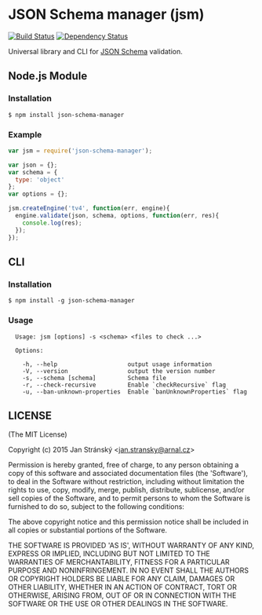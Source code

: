 # JSON Schema manager (jsm) 

[![Build Status](https://travis-ci.org/burningtree/json-schema-manager.svg)](https://travis-ci.org/burningtree/json-schema-manager) [![Dependency Status](https://david-dm.org/burningtree/json-schema-manager.svg)](https://david-dm.org/burningtree/json-schema-manager) 
<!--[![NPM version](https://badge.fury.io/js/json-schema-manager.svg)](http://badge.fury.io/js/json-schema-manager)-->

Universal library and CLI for [JSON Schema](http://json-schema.org) validation.

## Node.js Module
### Installation
```
$ npm install json-schema-manager
```

### Example
```javascript
var jsm = require('json-schema-manager');

var json = {};
var schema = {
  type: 'object'
};
var options = {};

jsm.createEngine('tv4', function(err, engine){
  engine.validate(json, schema, options, function(err, res){
    console.log(res);
  });
});
```

## CLI
### Installation
```
$ npm install -g json-schema-manager
```

### Usage
```
  Usage: jsm [options] -s <schema> <files to check ...>

  Options:

    -h, --help                    output usage information
    -V, --version                 output the version number
    -s, --schema [schema]         Schema file
    -r, --check-recursive         Enable `checkRecursive` flag
    -u, --ban-unknown-properties  Enable `banUnknownProperties` flag

```

## LICENSE
(The MIT License)

Copyright (c) 2015 Jan Stránský &lt;jan.stransky@arnal.cz&gt;

Permission is hereby granted, free of charge, to any person obtaining a copy of this software and associated documentation files (the 'Software'), to deal in the Software without restriction, including without limitation the rights to use, copy, modify, merge, publish, distribute, sublicense, and/or sell copies of the Software, and to permit persons to whom the Software is furnished to do so, subject to the following conditions:

The above copyright notice and this permission notice shall be included in all copies or substantial portions of the Software.

THE SOFTWARE IS PROVIDED 'AS IS', WITHOUT WARRANTY OF ANY KIND, EXPRESS OR IMPLIED, INCLUDING BUT NOT LIMITED TO THE WARRANTIES OF MERCHANTABILITY, FITNESS FOR A PARTICULAR PURPOSE AND NONINFRINGEMENT. IN NO EVENT SHALL THE AUTHORS OR COPYRIGHT HOLDERS BE LIABLE FOR ANY CLAIM, DAMAGES OR OTHER LIABILITY, WHETHER IN AN ACTION OF CONTRACT, TORT OR OTHERWISE, ARISING FROM, OUT OF OR IN CONNECTION WITH THE SOFTWARE OR THE USE OR OTHER DEALINGS IN THE SOFTWARE.
